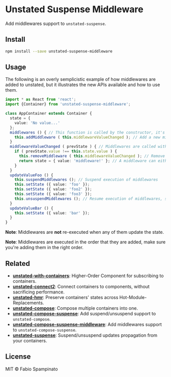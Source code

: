 # Unstated Suspense Middleware

Add middlewares support to `unstated-suspense`.

## Install

```sh
npm install --save unstated-suspense-middleware
```

## Usage

The following is an overly semplicistic example of how middlewares are added to unstated, but it illustrates the new APIs available and how to use them.

```ts
import * as React from 'react';
import {Container} from 'unstated-suspense-middleware';

class AppContainer extends Container {
  state = {
    value: 'No value...'
  };
  middlewares () { // This function is called by the constructor, it's just a convenience method where you can define your middlewares
    this.addMiddleware ( this.middlewareValueChanged ); // Add a new middleware via the `addMiddleware` method
  }
  middlewareValueChanged ( prevState ) { // Middlewares are called with the previous state
    if ( prevState.value !== this.state.value ) {
      this.removeMiddleware ( this.middlewareValueChanged ); // Remove a middleware via the `removeMiddleware` method
      return state = { value: 'middleware!' }; // A middleware can either mutate the state (ouch!) or return a new one
    }
  }
  updateValueFoo () {
    this.suspendMiddlewares (); // Suspend execution of middlewares
    this.setState ({ value: 'foo' });
    this.setState ({ value: 'foo2' });
    this.setState ({ value: 'foo3' });
    this.unsuspendMiddlewares (); // Resume execution of middlewares, since the state changed while middlewares were suspended they will be called, and they will receive the state available at the moment of the suspension
  }
  updateValueBar () {
    this.setState ({ value: 'bar' });
  }
}
```

**Note**: Middlewares are **not** re-executed when any of them update the state.

**Note**: Middlewares are executed in the order that they are added, make sure you're adding them in the right order.

## Related

- **[unstated-with-containers](https://github.com/fabiospampinato/unstated-with-containers)**: Higher-Order Component for subscribing to containers.
- **[unstated-connect2](https://github.com/fabiospampinato/unstated-connect2)**: Connect containers to components, without sacrificing performance.
- **[unstated-hmr](https://github.com/fabiospampinato/unstated-hmr)**: Preserve containers' states across Hot-Module-Replacements.
- **[unstated-compose](https://github.com/fabiospampinato/unstated-compose)**: Compose multiple containers into one.
- **[unstated-compose-suspense](https://github.com/fabiospampinato/unstated-compose-suspense)**: Add suspend/unsuspend support to `unstated-compose`.
- **[unstated-compose-suspense-middleware](https://github.com/fabiospampinato/unstated-compose-suspense-middleware)**: Add middlewares support to `unstated-compose-suspense`.
- **[unstated-suspense](https://github.com/fabiospampinato/unstated-suspense)**: Suspend/unsuspend updates propagation from your containers.

## License

MIT © Fabio Spampinato
